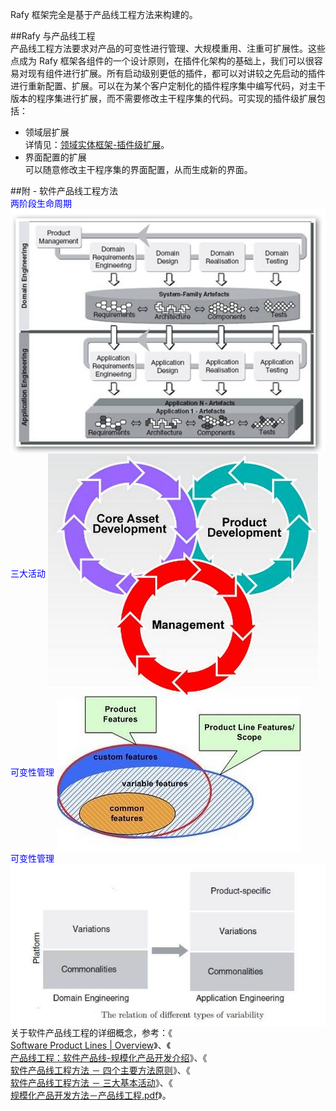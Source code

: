 ﻿Rafy 框架完全是基于产品线工程方法来构建的。  

##Rafy 与产品线工程  
产品线工程方法要求对产品的可变性进行管理、大规模重用、注重可扩展性。这些点成为 Rafy 框架各组件的一个设计原则，在插件化架构的基础上，我们可以很容易对现有组件进行扩展。所有启动级别更低的插件，都可以对讲较之先启动的插件进行重新配置、扩展。可以在为某个客户定制化的插件程序集中编写代码，对主干版本的程序集进行扩展，而不需要修改主干程序集的代码。可实现的插件级扩展包括：  
 - 领域层扩展  
详情见：[领域实体框架-插件级扩展](\articles\Content\领域实体框架\插件级扩展.html)。  
 - 界面配置的扩展  
可以随意修改主干程序集的界面配置，从而生成新的界面。  

##附 - 软件产品线工程方法  
<font color = 'blue' > 两阶段生命周期 </font> 
<img src = \..\images\SPL_2LifeCycle.png  align = center />   
<font color = 'blue' > 三大活动 </font> 
<img src = \..\images\SPL_3Activities.png  align = center />   
<font color = 'blue' > 可变性管理 </font> 
<img src = \..\images\SPL_Variables1.png  align = center />   
<font color = 'blue' > 可变性管理 </font> 
<img src = \..\images\SPL_Variables2.png  align = center />   
关于软件产品线工程的详细概念，参考：《  
[Software Product Lines | Overview](http://www.sei.cmu.edu/productlines/)》、《  
[产品线工程：软件产品线-规模化产品开发介绍](http://www.cnblogs.com/zhoujg/archive/2011/01/13/1934524.html)》、《  
[软件产品线工程方法 － 四个主要方法原则](http://www.cnblogs.com/zhoujg/archive/2009/09/27/1575302.html)》、《  
[软件产品线工程方法 － 三大基本活动](http://www.cnblogs.com/zhoujg/archive/2009/10/18/1585394.html)》、《  
[规模化产品开发方法－产品线工程.pdf](http://www.cnblogs.com/zhoujg/archive/2010/02/24/1672327.html)》。  
